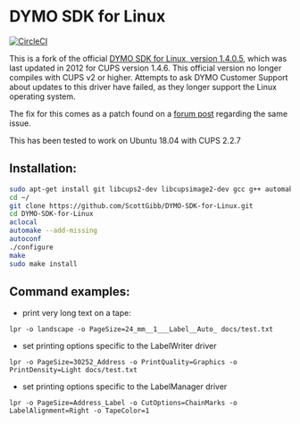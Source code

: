 DYMO SDK for Linux
==================
[![CircleCI](https://circleci.com/gh/Kyle-Falconer/DYMO-SDK-for-Linux/tree/master.svg?style=svg)](https://circleci.com/gh/Kyle-Falconer/DYMO-SDK-for-Linux/tree/master)

This is a fork of the official [DYMO SDK for Linux, version 1.4.0.5](http://www.dymo.com/en-US/dymo-label-sdk-and-cups-drivers-for-linux-dymo-label-sdk-cups-linux-p--1), which was last updated in 2012 for CUPS version 1.4.6. This official version no longer compiles with CUPS v2 or higher. Attempts to ask DYMO Customer Support about updates to this driver have failed, as they longer support the Linux operating system.

The fix for this comes as a patch found on a [forum post](https://ubuntuforums.org/showthread.php?t=2376862&styleid=118) regarding the same issue.

This has been tested to work on Ubuntu 18.04 with CUPS 2.2.7

Installation:
-------------
```bash
sudo apt-get install git libcups2-dev libcupsimage2-dev gcc g++ automake
cd ~/
git clone https://github.com/ScottGibb/DYMO-SDK-for-Linux.git
cd DYMO-SDK-for-Linux
aclocal
automake --add-missing
autoconf
./configure
make
sudo make install
```
						
Command examples:
-----------------

- print very long text on a tape:
```
lpr -o landscape -o PageSize=24_mm__1___Label__Auto_ docs/test.txt
```

- set printing options specific to the LabelWriter driver
```
lpr -o PageSize=30252_Address -o PrintQuality=Graphics -o PrintDensity=Light docs/test.txt
```

- set printing options specific to the LabelManager driver
```
lpr -o PageSize=Address_Label -o CutOptions=ChainMarks -o LabelAlignment=Right -o TapeColor=1
```
